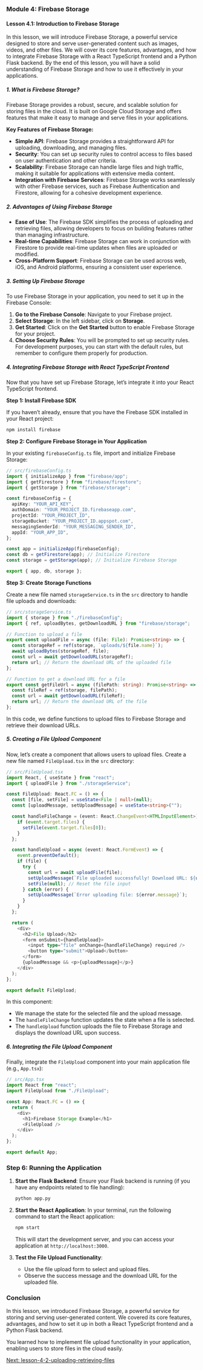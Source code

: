 ### Module 4: Firebase Storage

#### Lesson 4.1: Introduction to Firebase Storage

In this lesson, we will introduce Firebase Storage, a powerful service designed to store and serve user-generated content such as images, videos, and other files. We will cover its core features, advantages, and how to integrate Firebase Storage with a React TypeScript frontend and a Python Flask backend. By the end of this lesson, you will have a solid understanding of Firebase Storage and how to use it effectively in your applications.

##### 1. What is Firebase Storage?

Firebase Storage provides a robust, secure, and scalable solution for storing files in the cloud. It is built on Google Cloud Storage and offers features that make it easy to manage and serve files in your applications.

**Key Features of Firebase Storage:**

- **Simple API**: Firebase Storage provides a straightforward API for uploading, downloading, and managing files.
- **Security**: You can set up security rules to control access to files based on user authentication and other criteria.
- **Scalability**: Firebase Storage can handle large files and high traffic, making it suitable for applications with extensive media content.
- **Integration with Firebase Services**: Firebase Storage works seamlessly with other Firebase services, such as Firebase Authentication and Firestore, allowing for a cohesive development experience.

##### 2. Advantages of Using Firebase Storage

- **Ease of Use**: The Firebase SDK simplifies the process of uploading and retrieving files, allowing developers to focus on building features rather than managing infrastructure.
- **Real-time Capabilities**: Firebase Storage can work in conjunction with Firestore to provide real-time updates when files are uploaded or modified.
- **Cross-Platform Support**: Firebase Storage can be used across web, iOS, and Android platforms, ensuring a consistent user experience.

##### 3. Setting Up Firebase Storage

To use Firebase Storage in your application, you need to set it up in the Firebase Console:

1. **Go to the Firebase Console**: Navigate to your Firebase project.
2. **Select Storage**: In the left sidebar, click on **Storage**.
3. **Get Started**: Click on the **Get Started** button to enable Firebase Storage for your project.
4. **Choose Security Rules**: You will be prompted to set up security rules. For development purposes, you can start with the default rules, but remember to configure them properly for production.

##### 4. Integrating Firebase Storage with React TypeScript Frontend

Now that you have set up Firebase Storage, let’s integrate it into your React TypeScript frontend.

**Step 1: Install Firebase SDK**

If you haven’t already, ensure that you have the Firebase SDK installed in your React project:

```bash
npm install firebase
```

**Step 2: Configure Firebase Storage in Your Application**

In your existing `firebaseConfig.ts` file, import and initialize Firebase Storage:

```typescript
// src/firebaseConfig.ts
import { initializeApp } from "firebase/app";
import { getFirestore } from "firebase/firestore";
import { getStorage } from "firebase/storage";

const firebaseConfig = {
  apiKey: "YOUR_API_KEY",
  authDomain: "YOUR_PROJECT_ID.firebaseapp.com",
  projectId: "YOUR_PROJECT_ID",
  storageBucket: "YOUR_PROJECT_ID.appspot.com",
  messagingSenderId: "YOUR_MESSAGING_SENDER_ID",
  appId: "YOUR_APP_ID",
};

const app = initializeApp(firebaseConfig);
const db = getFirestore(app); // Initialize Firestore
const storage = getStorage(app); // Initialize Firebase Storage

export { app, db, storage };
```

**Step 3: Create Storage Functions**

Create a new file named `storageService.ts` in the `src` directory to handle file uploads and downloads:

```typescript
// src/storageService.ts
import { storage } from "./firebaseConfig";
import { ref, uploadBytes, getDownloadURL } from "firebase/storage";

// Function to upload a file
export const uploadFile = async (file: File): Promise<string> => {
  const storageRef = ref(storage, `uploads/${file.name}`);
  await uploadBytes(storageRef, file);
  const url = await getDownloadURL(storageRef);
  return url; // Return the download URL of the uploaded file
};

// Function to get a download URL for a file
export const getFileUrl = async (filePath: string): Promise<string> => {
  const fileRef = ref(storage, filePath);
  const url = await getDownloadURL(fileRef);
  return url; // Return the download URL of the file
};
```

In this code, we define functions to upload files to Firebase Storage and retrieve their download URLs.

##### 5. Creating a File Upload Component

Now, let’s create a component that allows users to upload files. Create a new file named `FileUpload.tsx` in the `src` directory:

```typescript
// src/FileUpload.tsx
import React, { useState } from "react";
import { uploadFile } from "./storageService";

const FileUpload: React.FC = () => {
  const [file, setFile] = useState<File | null>(null);
  const [uploadMessage, setUploadMessage] = useState<string>("");

  const handleFileChange = (event: React.ChangeEvent<HTMLInputElement>) => {
    if (event.target.files) {
      setFile(event.target.files[0]);
    }
  };

  const handleUpload = async (event: React.FormEvent) => {
    event.preventDefault();
    if (file) {
      try {
        const url = await uploadFile(file);
        setUploadMessage(`File uploaded successfully! Download URL: ${url}`);
        setFile(null); // Reset the file input
      } catch (error) {
        setUploadMessage(`Error uploading file: ${error.message}`);
      }
    }
  };

  return (
    <div>
      <h2>File Upload</h2>
      <form onSubmit={handleUpload}>
        <input type="file" onChange={handleFileChange} required />
        <button type="submit">Upload</button>
      </form>
      {uploadMessage && <p>{uploadMessage}</p>}
    </div>
  );
};

export default FileUpload;
```

In this component:

- We manage the state for the selected file and the upload message.
- The `handleFileChange` function updates the state when a file is selected.
- The `handleUpload` function uploads the file to Firebase Storage and displays the download URL upon success.

##### 6. Integrating the File Upload Component

Finally, integrate the `FileUpload` component into your main application file (e.g., `App.tsx`):

```typescript
// src/App.tsx
import React from "react";
import FileUpload from "./FileUpload";

const App: React.FC = () => {
  return (
    <div>
      <h1>Firebase Storage Example</h1>
      <FileUpload />
    </div>
  );
};

export default App;
```

### Step 6: Running the Application

1. **Start the Flask Backend**:
   Ensure your Flask backend is running (if you have any endpoints related to file handling):

   ```bash
   python app.py
   ```

2. **Start the React Application**:
   In your terminal, run the following command to start the React application:

   ```bash
   npm start
   ```

   This will start the development server, and you can access your application at `http://localhost:3000`.

3. **Test the File Upload Functionality**:
   - Use the file upload form to select and upload files.
   - Observe the success message and the download URL for the uploaded file.

### Conclusion

In this lesson, we introduced Firebase Storage, a powerful service for storing and serving user-generated content. We covered its core features, advantages, and how to set it up in both a React TypeScript frontend and a Python Flask backend.

You learned how to implement file upload functionality in your application, enabling users to store files in the cloud easily.

[Next: lesson-4-2-uploading-retrieving-files](./lesson-4-2-uploading-retrieving-files.md)
